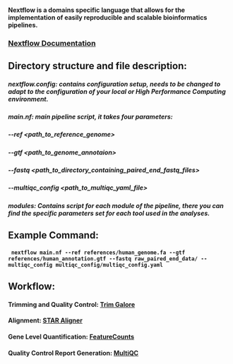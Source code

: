 #### Nextflow is a domains specific language that allows for the implementation of easily reproducible and scalable bioinformatics pipelines. 

### [Nextflow Documentation](https://www.nextflow.io/docs/latest/index.html)


## Directory structure and file description:


##### nextflow.config: contains configuration setup, needs to be changed to adapt to the configuration of your local or High Performance Computing environment.


##### main.nf: main pipeline script, it takes four parameters:

   ##### --ref <path_to_reference_genome>
   ##### --gtf <path_to_genome_annotaion>
   ##### --fastq <path_to_directory_containing_paired_end_fastq_files>
   ##### --multiqc_config <path_to_multiqc_yaml_file>
   

 ##### modules: Contains script for each module of the pipeline, there you can find the specific parameters set for each tool used in the analyses.
         
 ## Example Command:
 
 #### ` nextflow main.nf --ref references/human_genome.fa --gtf references/human_annotation.gtf --fastq raw_paired_end_data/ --multiqc_config multiqc_config/multiqc_config.yaml`
 

 
 ## Workflow:
 
 #### Trimming and Quality Control: [Trim Galore](https://www.bioinformatics.babraham.ac.uk/projects/trim_galore/)
 
 #### Alignment: [STAR Aligner](https://github.com/alexdobin/STAR)
 
 #### Gene Level Quantification: [FeatureCounts](https://academic.oup.com/bioinformatics/article/30/7/923/232889)
 
 #### Quality Control Report Generation: [MultiQC](https://multiqc.info/)
